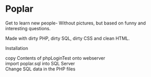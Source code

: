 # Poplar
Get to learn new people- Without pictures, but based on funny and interesting questions.

Made with dirty PHP, dirty SQL, dirty CSS and clean HTML.

Installation

copy Contents of phpLoginTest onto webserver </br>
import poplar.sql into SQL Server </br>
Change SQL data in the PHP files </br>
